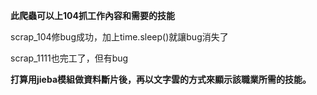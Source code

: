 **此爬蟲可以上104抓工作內容和需要的技能**

scrap_104修bug成功，加上time.sleep()就讓bug消失了

scrap_1111也完工了，但有bug

**打算用jieba模組做資料斷片後，再以文字雲的方式來顯示該職業所需的技能。**
